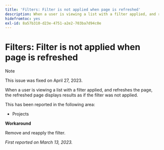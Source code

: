 ```yaml
---
title: 'Filters: Filter is not applied when page is refreshed'
description: When a user is viewing a list with a filter applied, and refreshes the page, the refreshed page displays results as if the filter was not applied.
hidefromtoc: yes
exl-id: 8a57b310-d23e-4751-a2e2-703ba7d94c0e
---
```

# Filters: Filter is not applied when page is refreshed

>[!NOTE]
>
>This issue was fixed on April 27, 2023.

When a user is viewing a list with a filter applied, and refreshes the page, the refreshed page displays results as if the filter was not applied.

This has been reported in the following area:

* Projects

**Workaround**

Remove and reapply the filter. 

_First reported on March 13, 2023._
